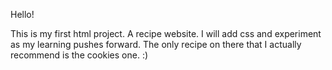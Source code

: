 Hello! 

This is my first html project. A recipe website.
I will add css and experiment as my learning pushes forward.
The only recipe on there that I actually recommend is the cookies one. :)
